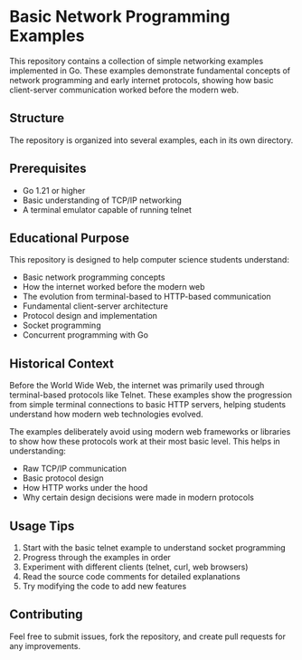 # Basic Network Programming Examples

This repository contains a collection of simple networking examples implemented in Go. These examples demonstrate fundamental concepts of network programming and early internet protocols, showing how basic client-server communication worked before the modern web.

## Structure

The repository is organized into several examples, each in its own directory.

## Prerequisites

- Go 1.21 or higher
- Basic understanding of TCP/IP networking
- A terminal emulator capable of running telnet

## Educational Purpose

This repository is designed to help computer science students understand:
- Basic network programming concepts
- How the internet worked before the modern web
- The evolution from terminal-based to HTTP-based communication
- Fundamental client-server architecture
- Protocol design and implementation
- Socket programming
- Concurrent programming with Go

## Historical Context

Before the World Wide Web, the internet was primarily used through terminal-based protocols like Telnet. These examples show the progression from simple terminal connections to basic HTTP servers, helping students understand how modern web technologies evolved.

The examples deliberately avoid using modern web frameworks or libraries to show how these protocols work at their most basic level. This helps in understanding:
- Raw TCP/IP communication
- Basic protocol design
- How HTTP works under the hood
- Why certain design decisions were made in modern protocols

## Usage Tips

1. Start with the basic telnet example to understand socket programming
2. Progress through the examples in order
3. Experiment with different clients (telnet, curl, web browsers)
4. Read the source code comments for detailed explanations
5. Try modifying the code to add new features

## Contributing

Feel free to submit issues, fork the repository, and create pull requests for any improvements.
